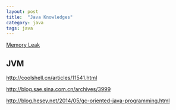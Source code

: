 ```yaml
---
layout: post
title:  "Java Knowledges"
category: java
tags: java
---
```



[Memory Leak][memleak]

## JVM
http://coolshell.cn/articles/11541.html




http://blog.sae.sina.com.cn/archives/3999

http://blog.hesey.net/2014/05/gc-oriented-java-programming.html


[memleak]: http://docs.oracle.com/javase/8/docs/technotes/guides/tsgvm/memleaks.html#sthref38